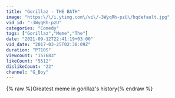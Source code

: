 ```yaml
---
title: "Gorillaz - THE BATH"
image: "https:\/\/i.ytimg.com\/vi\/-3WyqRh-pzU\/hqdefault.jpg"
vid_id: "-3WyqRh-pzU"
categories: "Comedy"
tags: ["Gorillaz","Meme","The"]
date: "2021-09-12T22:41:19+03:00"
vid_date: "2017-03-25T02:38:09Z"
duration: "PT10S"
viewcount: "157683"
likeCount: "5512"
dislikeCount: "22"
channel: "G_Boy"
---
```

{% raw %}Greatest meme in gorillaz's history{% endraw %}
